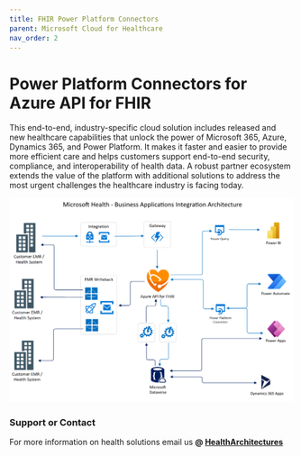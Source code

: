 ```yaml
---
title: FHIR Power Platform Connectors 
parent: Microsoft Cloud for Healthcare
nav_order: 2
---
```


# Power Platform Connectors for Azure API for FHIR

 This end-to-end, industry-specific cloud solution includes released and new healthcare capabilities that unlock the power of Microsoft 365, Azure, Dynamics 365, and Power Platform. It makes it faster and easier to provide more efficient care and helps customers support end-to-end security, compliance, and interoperability of health data. A robust partner ecosystem extends the value of the platform with additional solutions to address the most urgent challenges the healthcare industry is facing today.  

 
<a href="./assets/images/SyncAgent-Story-Board.png" target="_blank"> <img src="./assets/images/SyncAgent-Story-Board.png" alt="image"/></a>


### Support or Contact

For more information on health solutions email us **@ <a href="mailto:HealthArchitectures@microsoft.com">HealthArchitectures</a>**

